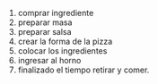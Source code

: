 1. comprar ingrediente
2. preparar masa
3. preparar salsa
4. crear la forma de la pizza
5. colocar los ingredientes
6. ingresar al horno
7. finalizado el tiempo retirar y comer.
